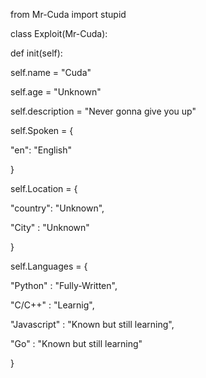 from Mr-Cuda import stupid

class Exploit(Mr-Cuda):

def init(self):

self.name = "Cuda"

self.age = "Unknown"

self.description = "Never gonna give you up"

self.Spoken = {

"en": "English"

}

self.Location = {

"country": "Unknown",

"City" : "Unknown"

}

self.Languages = {

"Python" : "Fully-Written",

"C/C++" : "Learnig",

"Javascript" : "Known but still learning",

"Go" : "Known but still learning"

}
